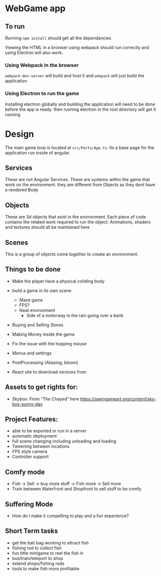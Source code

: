 # WebGame app

## To run

Running `npm install` should get all the dependancies

Viewing the HTML in a browser using webpack should run correctly and using Electron will also work. 

### Using Webpack in the browser

`webpack-dev-server` will build and host it and `webpack` will just build the application

### Using Electron to run the game

Installing electron globally and building the application will need to be done before the app is ready. then running electron in the root directory will get it running

# Design

The main game loop is located at `src/Parts/App.ts`. Its a base page for the application run inside of angular.

## Services

These are not Angular Services. These are systems within the game that work on the environment. they are different from Objects as they dont have a rendered Body

## Objects

These are 3d objects that exist in the environment. Each piece of code contains the related work required to run the object. Animations, shaders and textures should all be maintained here

## Scenes

This is a group of objects come together to create an environment.

## Things to be done

* Make the player have a physical coliding body
* build a game in its own scene
	* Maze game
	* FPS?
	* Neat environment
		* Side of a motorway in the rain going over a bank

* Buying and Selling Stores
* Making Money inside the game
* Fix the issue with the hopping mouse
* Menus and settings
* PostProcessing (Aliasing, bloom)

* React site to download versions from


## Assets to get rights for:
* Skybox: From "The Chayed" here https://opengameart.org/content/sky-box-sunny-day


## Project Features:
* able to be exported or run in a server
* automatic deployment
* full scene changing including unloading and loading
* Tweening between locations
* FPS style camera
* Controller support


## Comfy mode
* Fish -> Sell -> buy more stuff -> Fish more -> Sell more
* Train between Waterfront and Shopfront to sell stuff to be comfy

## Suffering Mode
* How do I make it compelling to play and a fun experience?

## Short Term tasks
* get the bait bag working to attract fish
* fishing rod to collect fish
* fun little minigame to reel the fish in
* bus/train/teleport to shop
* extend shops/fishing rods
* tools to make fish more profitable